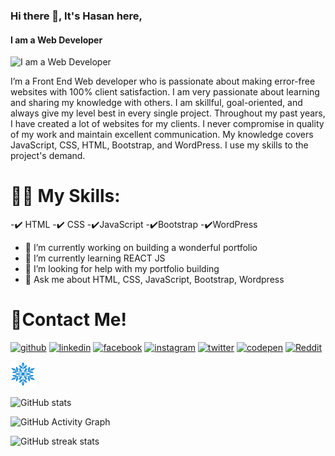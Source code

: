 ### Hi there 👋, It's Hasan here,
#### I am a Web Developer
![I am a Web Developer](https://media-exp1.licdn.com/dms/image/C5616AQFPYRQv4u-t9g/profile-displaybackgroundimage-shrink_350_1400/0/1658500641891?e=1663804800&v=beta&t=_ha560Okv04LrjqLH9TRPMvK4a7rrQWI4K1mPrCsRr8)

I’m a Front End Web developer who is passionate about making error-free websites with 100% client satisfaction. I am very passionate about learning and sharing my knowledge with others. I am skillful, goal-oriented, and always give my level best in every single project. Throughout my past years, I have created a lot of websites for my clients. I never compromise in quality of my work and maintain excellent communication. My knowledge covers JavaScript, CSS, HTML, Bootstrap, and WordPress. I use my skills to the project's demand.

# 👨‍💻 My Skills:  
-✔️ HTML
-✔️ CSS
-✔️JavaScript
-✔️Bootstrap
-✔️WordPress


- 🔭 I’m currently working on building a wonderful portfolio 
- 🌱 I’m currently learning REACT JS 
- 🤔 I’m looking for help with my portfolio building 
- 💬 Ask me about HTML, CSS, JavaScript, Bootstrap, Wordpress 


# 📍Contact Me!
[<img src='https://cdn.jsdelivr.net/npm/simple-icons@3.0.1/icons/github.svg' alt='github' height='40'>](https://github.com/thisishasanmahmud)  [<img src='https://cdn.jsdelivr.net/npm/simple-icons@3.0.1/icons/linkedin.svg' alt='linkedin' height='40'>](https://www.linkedin.com/in/zxhasanmahmud/)  [<img src='https://cdn.jsdelivr.net/npm/simple-icons@3.0.1/icons/facebook.svg' alt='facebook' height='40'>](https://www.facebook.com/hasan.mahmud.v)  [<img src='https://cdn.jsdelivr.net/npm/simple-icons@3.0.1/icons/instagram.svg' alt='instagram' height='40'>](https://www.instagram.com/hasanmahmudblac/)  [<img src='https://cdn.jsdelivr.net/npm/simple-icons@3.0.1/icons/twitter.svg' alt='twitter' height='40'>](https://twitter.com/hasanmahmudblac)  [<img src='https://cdn.jsdelivr.net/npm/simple-icons@3.0.1/icons/codepen.svg' alt='codepen' height='40'>](https://codepen.io/designwithhasan)  [<img src='https://cdn.jsdelivr.net/npm/simple-icons@3.0.1/icons/reddit.svg' alt='Reddit' height='40'>](https://www.reddit.com/user/designwithhasan)  

<a href='https://archiveprogram.github.com/'><img src='https://raw.githubusercontent.com/acervenky/animated-github-badges/master/assets/acbadge.gif' width='40' height='40'></a> 

![GitHub stats](https://github-readme-stats.vercel.app/api?username=thisishasanmahmud&show_icons=true)  

![GitHub Activity Graph](https://activity-graph.herokuapp.com/graph?username=thisishasanmahmud)  

![GitHub streak stats](https://github-readme-streak-stats.herokuapp.com/?user=thisishasanmahmud)  

